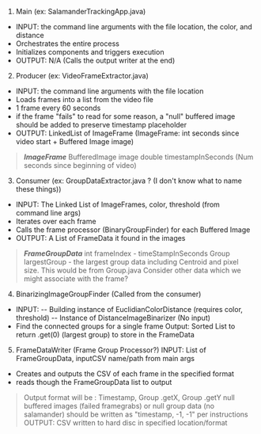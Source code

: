 1. Main (ex: SalamanderTrackingApp.java)
- INPUT: the command line arguments with the file location, the color, and distance
- Orchestrates the entire process
- Initializes components and triggers execution
- OUTPUT: N/A (Calls the output writer at the end)
2. Producer (ex: VideoFrameExtractor.java)
- INPUT: the command line arguments with the file location
- Loads frames into a list from the video file
- 1 frame every 60 seconds
- if the frame "fails" to read for some reason, a "null" buffered image should be added to preserve timestamp placeholder
- OUTPUT: LinkedList of ImageFrame (ImageFrame: int seconds since video start + Buffered Image image)
> ***ImageFrame***
> BufferedImage image
> double timestampInSeconds (Num seconds since beginning of video)
3. Consumer (ex: GroupDataExtractor.java ? (I don't know what to name these things))
- INPUT: The Linked List of ImageFrames, color, threshold (from command line args)
- Iterates over each frame
- Calls the frame processor (BinaryGroupFinder) for each Buffered Image
- OUTPUT: A List of FrameData it found in the images
> ***FrameGroupData***
> int frameIndex - timeStampInSeconds
> Group largestGroup - the largest group data including Centroid and pixel size. This would be from Group.java
> Consider other data which we might associate with the frame?
4. BinarizingImageGroupFinder (Called from the consumer)
- INPUT: 
-- Building instance of EuclidianColorDistance (requires color, threshold)
-- Instance of DistanceImageBinarizer (No input)
- Find the connected groups for a single frame
Output: Sorted List<Groups> to return .get(0) (largest group) to store in the FrameData
5. FrameDataWriter (Frame Group Processor?)
INPUT: List of FrameGroupData, inputCSV name/path from main args
- Creates and outputs the CSV of each frame in the specified format
- reads though the FrameGroupData list to output 
> Output format will be : Timestamp, Group .getX, Group .getY
> null buffered images (failed framegrabs) or null group data (no salamander) should be written as "timestamp, -1, -1" per instructions
OUTPUT: CSV written to hard disc in specified location/format
